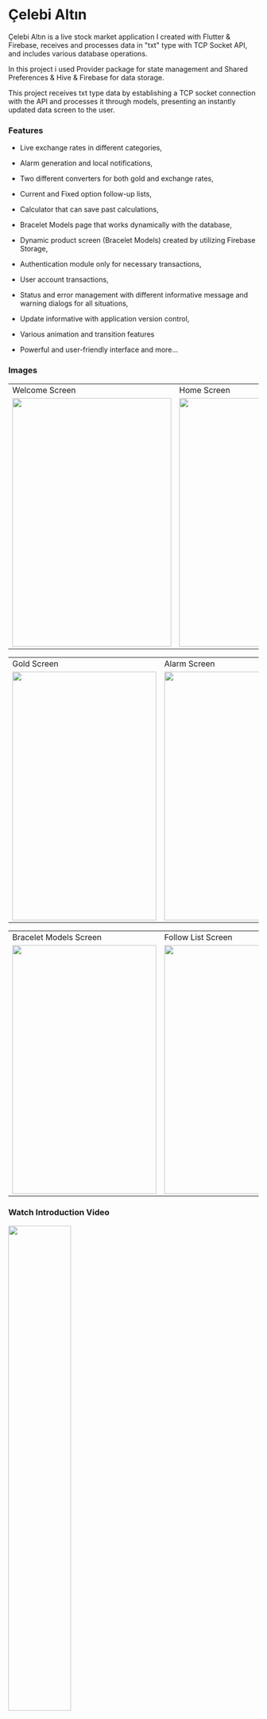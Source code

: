 # Çelebi Altın

Çelebi Altın is a live stock market application I created with Flutter & Firebase, receives and processes data in "txt" type with TCP Socket API, and includes various database operations.

In this project i used Provider package for state management and Shared Preferences & Hive & Firebase for data storage.

This project receives txt type data by establishing a TCP socket connection with the API and processes it through models, presenting an instantly updated data screen to the user.

### Features

- Live exchange rates in different categories,

- Alarm generation and local notifications,

- Two different converters for both gold and exchange rates,

- Current and Fixed option follow-up lists,

- Calculator that can save past calculations,

- Bracelet Models page that works dynamically with the database,

- Dynamic product screen (Bracelet Models) created by utilizing Firebase Storage,

- Authentication module only for necessary transactions,

- User account transactions,

- Status and error management with different informative message and warning dialogs for all situations,

- Update informative with application version control,

- Various animation and transition features

- Powerful and user-friendly interface and more...



### Images

<table>
  <tr>
     <td>Welcome Screen</td>
     <td>Home Screen</td>
     <td>Side Menu Bar</td>
  </tr>
  <tr>
    <td><img src="https://play-lh.googleusercontent.com/6EinVFx0RU1SZxm5dkijT5bvq5j-G2BMvyZaAQAznPMsUwEAWnVex85Z4CgiLnBidRa1=w2560-h1440-rw" width=320 height=500></td>
    <td><img src="https://play-lh.googleusercontent.com/eIhcL3wpLkox4CZm0v8AEe2ydQbNCHOMHhzUCR7dwxSJ5J7nY3hcbBto7BM0NBwM5A=w2560-h1440-rw" width=290 height=500></td>
    <td><img src="https://play-lh.googleusercontent.com/9sIaaHg2d8-9nGJB9uFVQrKTtLebVUzL8KZIWjGIsx33qLOmDNqjyVWU_upiWtSeAH3a=w2560-h1440-rw" width=290 height=500></td>
  </tr>
 </table>
 
 
<table>
  <tr>
     <td>Gold Screen</td>
     <td>Alarm Screen</td>
     <td>Converter Screen</td>
  </tr>
  <tr>
    <td><img src="https://play-lh.googleusercontent.com/siHXcDHY7pQbpNYCzXZUdxohOhT2yhzN-Rs9QxL90A8yht46M3hQ7cqVW4yMC15I52g5=w2560-h1440-rw" width=290 height=500></td>
    <td><img src="https://play-lh.googleusercontent.com/jwi16e9Ch3FnKiZnEq_4h1hiU32y3W0jfTY9nH92GkKYSfX_dS2RHf82NVPIEO_tzUU=w2560-h1440-rw" width=290 height=500></td>
    <td><img src="https://play-lh.googleusercontent.com/1Przp8eWeeTwyallmJ59iwfa62M0ZSGmnfojAl9nDwnr55nJL4apnKYQiRDirOjesaM=w2560-h1440-rw" width=290 height=500></td>
  </tr>
 </table>
 
 <table>
  <tr>
     <td>Bracelet Models Screen</td>
     <td>Follow List Screen</td>
     <td>Contact Us Screen</td>
  </tr>
  <tr>
    <td><img src="https://play-lh.googleusercontent.com/Jc6YjCpfiJxxidOxP0KsI6m_uXCREaKPcCtNhW0z8dQMKjyOTaq1hBWmRMFDzehCRxg=w2560-h1440-rw" width=290 height=500></td>
    <td><img src="https://play-lh.googleusercontent.com/L8Glv1M71jJwxZq2G6gJiSxPHjxE3Ob1BxN1DVjDeaX8If8R1Y8y3v7FBylNdI0Ji9I=w2560-h1440-rw" width=290 height=500></td>
    <td><img src="https://play-lh.googleusercontent.com/bKrbgMa25A1anF75y7kdzvn5C5ReRSv8Jnp1uPGRvlE7khzl2vbNhwprxAhPX_2sKG8=w2560-h1440-rw" width=290 height=500></td>
  </tr>
 </table>
 
 ### Watch Introduction Video
[<img src="https://i.ytimg.com/vi/8RfcUEa6E5g/maxresdefault.jpg" width="50%">](https://www.youtube.com/watch?v=8RfcUEa6E5g "Click and watch")


### View or Download the App
<table>
  <tr>
     <td>App Logo</td>
     <td>Google Play Store</td>
     <td>App Store</td>
  </tr>
  <tr>
    <td><img src="https://play-lh.googleusercontent.com/SjhZM7rvrYVzr_UwTIiLyNlXHO_Q8hi9g2ymlvVRqpsXPC9JH6Y-EKKoQTsLSs-a2vt5" width=150 height=160></td>
    <td><a href="https://play.google.com/store/apps/details?id=com.celebi.altin_app"><img src="https://yt3.googleusercontent.com/UlCw6skRB67meHd_jffAzV6DeXzAk1YzEFyhxI4meSgYAjA0wRhEnhT3TfHvuo7R-VwISzRTTao=s900-c-k-c0x00ffffff-no-rj" width=150 height=160></img></a></td>
    <td><a href="https://apps.apple.com/tr/app/%C3%A7elebi-alt%C4%B1n/id6449283847?l=tr"><img src="https://www.apple.com/v/app-store/b/images/overview/icon_appstore__ev0z770zyxoy_large_2x.png" width=150 height=160></img></a></td>
  </tr>
 </table>


